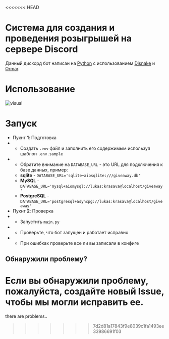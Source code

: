 <<<<<<< HEAD
# Система для создания и проведения розыгрышей на сервере Discord

Данный дискорд бот написан на [Python](https://www.python.org/) с использованием [Disnake](https://disnake.readthedocs.io/en/latest/) и [Ormar](https://collerek.github.io/ormar/latest/).
# Использование
![visual](./assets/)
# Запуск
- Пукнт **1**: Подготовка
- - Создать `.env` файл и заполнить его содержимым используя шаблон `.env.sample`
- - Обратите внимание на `DATABASE_URL` - это URL для подключения к базе данных, пример:
  - **sqlite** - `DATABASE_URL='sqlite+aiosqlite:///giveaway.db'`
  - **MySQL** - `DATABASE_URL='mysql+aiomysql://lukas:krasava@localhost/giveaway'`
  - **PostgreSQL** - `DATABASE_URL='postgresql+asyncpg://lukas:krasava@localhost/giveaway'`
- Пукнт **2**: Проверка
- - Запустить `main.py`
- - Проверьте, что бот запущен и работает исправно
- - При ошибках проверьте все ли вы записали в конфиге

## Обнаружили проблему?

Если вы обнаружили проблему, пожалуйста, создайте новый Issue, чтобы мы могли исправить ее.
=======
there are problems..
>>>>>>> 7d2d81a17843f9e8039c1fa1493ee33986691f03
